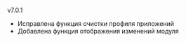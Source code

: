 v7.0.1
- Исправлена функция очистки профиля приложений
- Добавлена функция отображения изменений модуля
